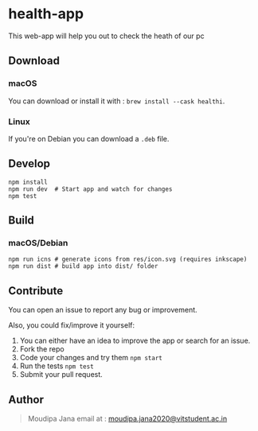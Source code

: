 # health-app
This web-app will help you out to check the heath of our pc 

## Download

### macOS

You can download or install it with : `brew install --cask healthi`.

### Linux

If you're on Debian you can download a `.deb` file.


## Develop

```shell
npm install
npm run dev  # Start app and watch for changes
npm test
```

## Build

### macOS/Debian

```shell
npm run icns # generate icons from res/icon.svg (requires inkscape)
npm run dist # build app into dist/ folder
```

## Contribute

You can open an issue to report any bug or improvement.

Also, you could fix/improve it yourself:

1. You can either have an idea to improve the app or search for an issue.
2. Fork the repo
3. Code your changes and try them `npm start`
4. Run the tests `npm test`
5. Submit your pull request. 

## Author
> Moudipa Jana 
> email at : moudipa.jana2020@vitstudent.ac.in
